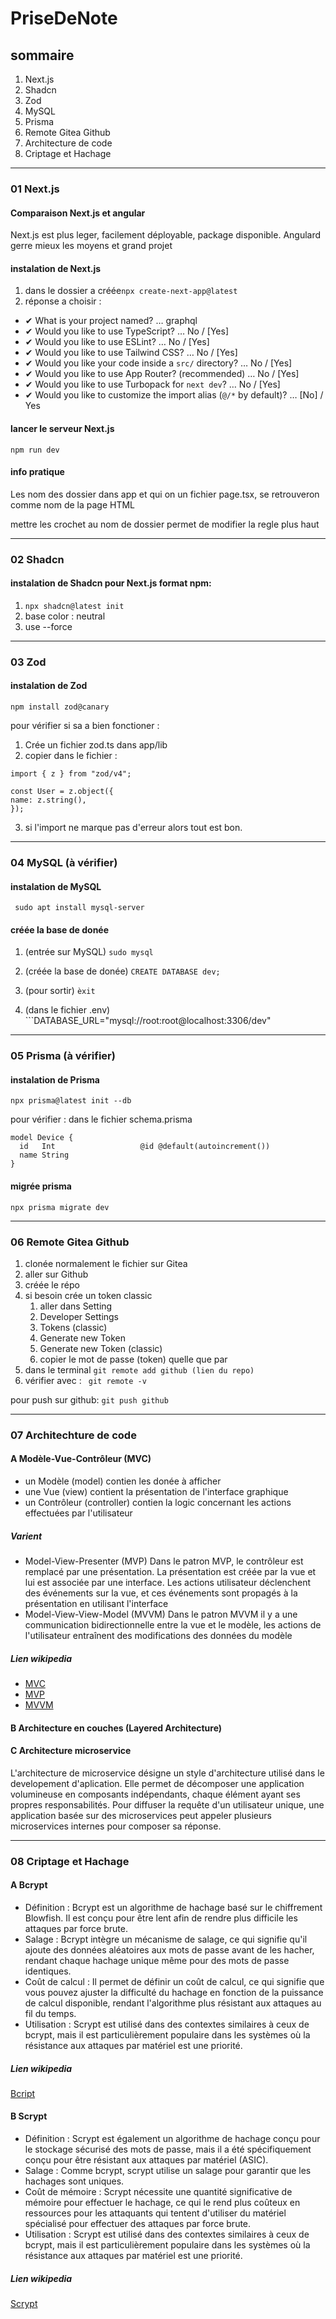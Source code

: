 # PriseDeNote

## sommaire

1. Next.js
2. Shadcn
3. Zod
4. MySQL
5. Prisma
6. Remote Gitea Github
7. Architecture de code
8. Criptage et Hachage
---
### 01 Next.js

#### Comparaison Next.js et angular

Next.js est plus leger, facilement déployable, package disponible.
Angulard gerre mieux les moyens et grand projet

#### instalation de Next.js

1. dans le dossier a créée```npx create-next-app@latest```
2. réponse a choisir :
  - ✔ What is your project named? … graphql
  - ✔ Would you like to use TypeScript? … No / [Yes]
  - ✔ Would you like to use ESLint? … No / [Yes]
  - ✔ Would you like to use Tailwind CSS? … No / [Yes]
  - ✔ Would you like your code inside a `src/` directory? … No / [Yes]
  - ✔ Would you like to use App Router? (recommended) … No / [Yes]
  - ✔ Would you like to use Turbopack for `next dev`? … No / [Yes]
  - ✔ Would you like to customize the import alias (`@/*` by default)? … [No] / Yes

#### lancer le serveur Next.js
```npm run dev```

#### info pratique

Les nom des dossier dans app et qui on un fichier page.tsx, se retrouveron comme nom de la page HTML

mettre les crochet au nom de dossier permet de modifier la regle plus haut

---
### 02 Shadcn

#### instalation de Shadcn pour Next.js format npm:

1. ```npx shadcn@latest init```
2. base color : neutral
3. use --force
---
### 03 Zod

#### instalation de Zod

```npm install zod@canary```

pour vérifier si sa a bien fonctioner :

1. Crée un fichier zod.ts dans app/lib
2. copier dans le fichier :
  ```
import { z } from "zod/v4";
 
const User = z.object({
  name: z.string(),
});
```
3. si l'import ne marque pas d'erreur alors tout est bon.
---
### 04 MySQL (à vérifier)

#### instalation de MySQL

``` sudo apt install mysql-server```

#### créée la base de donée

1. (entrée sur MySQL) ```sudo mysql```
2. (créée la base de donée) ```CREATE DATABASE dev;```
3. (pour sortir) ```èxit```
   
4. (dans le fichier .env) ```DATABASE_URL="mysql://root:root@localhost:3306/dev"
---
### 05 Prisma (à vérifier)

#### instalation de Prisma

```npx prisma@latest init --db```

pour vérifier :
dans le fichier schema.prisma

```
model Device {
  id   Int                   @id @default(autoincrement())
  name String
}
```

#### migrée prisma

```npx prisma migrate dev```

---
### 06 Remote Gitea Github

1. clonée normalement le fichier sur Gitea
2. aller sur Github
3. créée le répo
4. si besoin crée un token classic
   1. aller dans Setting
   2. Developer Settings
   3. Tokens (classic)
   4. Generate new Token
   5. Generate new Token (classic)
   6. copier le mot de passe (token) quelle que par
6. dans le terminal ```git remote add github (lien du repo)```
7. vérifier avec : ``` git remote -v```

pour push sur github: ```git push github```

---
### 07 Architechture de code

#### A Modèle-Vue-Contrôleur (MVC)

- un Modèle (model) contien les donée à afficher
- une Vue (view) contient la présentation de l'interface graphique
- un Contrôleur (controller) contien la logic concernant les actions effectuées par l'utilisateur

##### Varient

- Model-View-Presenter (MVP)
  Dans le patron MVP, le contrôleur est remplacé par une présentation. La présentation est créée par la vue  et lui est associée par une interface. Les actions utilisateur déclenchent des événements sur la vue, et ces événements sont propagés à la présentation en utilisant l'interface
- Model-View-View-Model (MVVM)
  Dans le patron MVVM il y a une communication bidirectionnelle entre la vue et le modèle, les actions de l'utilisateur entraînent des modifications des données du modèle

##### Lien wikipedia
- [MVC](https://fr.wikipedia.org/wiki/Mod%C3%A8le-vue-contr%C3%B4leur)
- [MVP](https://fr.wikipedia.org/wiki/Mod%C3%A8le-vue-pr%C3%A9sentation)
- [MVVM](https://fr.wikipedia.org/wiki/Mod%C3%A8le-vue-vue_mod%C3%A8le)

#### B Architecture en couches (Layered Architecture)

#### C Architecture microservice

L'architecture de microservice désigne un style d'architecture utilisé dans le developement d'aplication.
Elle permet de décomposer une application volumineuse en composants indépendants, chaque élément ayant ses propres responsabilités. Pour diffuser la requête d'un utilisateur unique, une application basée sur des microservices peut appeler plusieurs microservices internes pour composer sa réponse.

---
### 08 Criptage et Hachage

#### A Bcrypt

- Définition :
Bcrypt est un algorithme de hachage basé sur le chiffrement Blowfish. Il est conçu pour être lent afin de rendre plus difficile les attaques par force brute.
- Salage :
Bcrypt intègre un mécanisme de salage, ce qui signifie qu'il ajoute des données aléatoires aux mots de passe avant de les hacher, rendant chaque hachage unique même pour des mots de passe identiques.
- Coût de calcul :
Il permet de définir un coût de calcul, ce qui signifie que vous pouvez ajuster la difficulté du hachage en fonction de la puissance de calcul disponible, rendant l'algorithme plus résistant aux attaques au fil du temps.
- Utilisation :
Scrypt est utilisé dans des contextes similaires à ceux de bcrypt, mais il est particulièrement populaire dans les systèmes où la résistance aux attaques par matériel est une priorité.

##### Lien wikipedia
[Bcript](https://fr.wikipedia.org/wiki/Bcrypt)

#### B Scrypt

- Définition :
Scrypt est également un algorithme de hachage conçu pour le stockage sécurisé des mots de passe, mais il a été spécifiquement conçu pour être résistant aux attaques par matériel (ASIC).
- Salage :
Comme bcrypt, scrypt utilise un salage pour garantir que les hachages sont uniques.
- Coût de mémoire : 
Scrypt nécessite une quantité significative de mémoire pour effectuer le hachage, ce qui le rend plus coûteux en ressources pour les attaquants qui tentent d'utiliser du matériel spécialisé pour effectuer des attaques par force brute.
- Utilisation :
Scrypt est utilisé dans des contextes similaires à ceux de bcrypt, mais il est particulièrement populaire dans les systèmes où la résistance aux attaques par matériel est une priorité.

##### Lien wikipedia
[Scrypt](https://fr.wikipedia.org/wiki/Scrypt)
